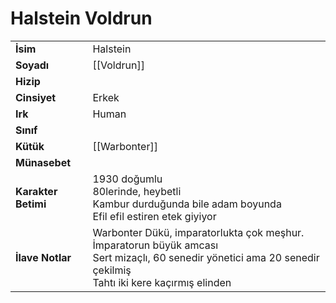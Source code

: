 # Halstein Voldrun  
|  |  |  
|---|---|  
| **İsim** | Halstein |  
| **Soyadı** | [[Voldrun]] |  
| **Hizip** |  |  
| **Cinsiyet** | Erkek |  
| **Irk** | Human |  
| **Sınıf** |  |  
| **Kütük** | [[Warbonter]] |  
| **Münasebet** |  |  
| **Karakter Betimi** | 1930 doğumlu<br>80lerinde, heybetli<br>Kambur durduğunda bile adam boyunda<br>Efil efil estiren etek giyiyor |  
| **İlave Notlar** | Warbonter Dükü, imparatorlukta çok meşhur. İmparatorun büyük amcası<br>Sert mizaçlı, 60 senedir yönetici ama 20 senedir çekilmiş<br>Tahtı iki kere kaçırmış elinden |  
